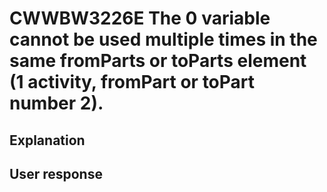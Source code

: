 # CWWBW3226E The 0 variable cannot be used multiple times in the same fromParts or toParts element (1 activity, fromPart or toPart number 2).

## Explanation

## User response